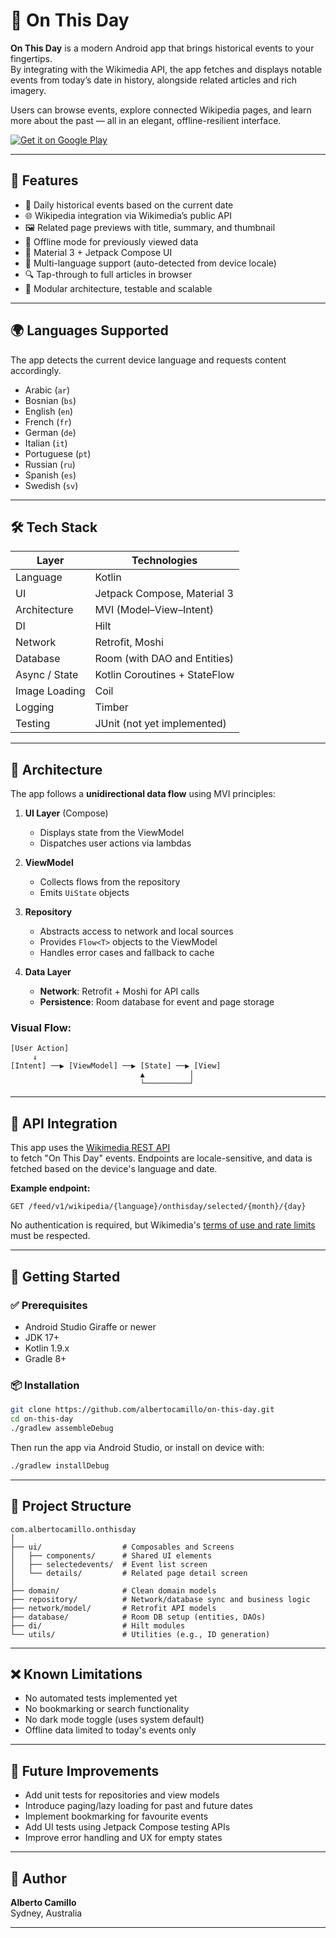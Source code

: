 # 📅 On This Day

**On This Day** is a modern Android app that brings historical events to your fingertips.  
By integrating with the Wikimedia API, the app fetches and displays notable events from today’s date
in history, alongside related articles and rich imagery.

Users can browse events, explore connected Wikipedia pages, and learn more about the past — all in
an elegant, offline-resilient interface.

[![Get it on Google Play](https://upload.wikimedia.org/wikipedia/commons/thumb/7/78/Google_Play_Store_badge_EN.svg/180px-Google_Play_Store_badge_EN.svg.png)](https://play.google.com/store/apps/details?id=com.albertocamillo.onthisday)

---

## 🧭 Features

- 📆 Daily historical events based on the current date
- 🌐 Wikipedia integration via Wikimedia’s public API
- 🖼️ Related page previews with title, summary, and thumbnail
- 📴 Offline mode for previously viewed data
- 🎨 Material 3 + Jetpack Compose UI
- 💬 Multi-language support (auto-detected from device locale)
- 🔍 Tap-through to full articles in browser
- 🧪 Modular architecture, testable and scalable

---

## 🌍 Languages Supported

The app detects the current device language and requests content accordingly.

- Arabic (`ar`)
- Bosnian (`bs`)
- English (`en`)
- French (`fr`)
- German (`de`)
- Italian (`it`)
- Portuguese (`pt`)
- Russian (`ru`)
- Spanish (`es`)
- Swedish (`sv`)

---

## 🛠 Tech Stack

| Layer         | Technologies                  |
|---------------|-------------------------------|
| Language      | Kotlin                        |
| UI            | Jetpack Compose, Material 3   |
| Architecture  | MVI (Model–View–Intent)       |
| DI            | Hilt                          |
| Network       | Retrofit, Moshi               |
| Database      | Room (with DAO and Entities)  |
| Async / State | Kotlin Coroutines + StateFlow |
| Image Loading | Coil                          |
| Logging       | Timber                        |
| Testing       | JUnit (not yet implemented)   |

---

## 🧱 Architecture

The app follows a **unidirectional data flow** using MVI principles:

1. **UI Layer** (Compose)
    - Displays state from the ViewModel
    - Dispatches user actions via lambdas

2. **ViewModel**
    - Collects flows from the repository
    - Emits `UiState` objects

3. **Repository**
    - Abstracts access to network and local sources
    - Provides `Flow<T>` objects to the ViewModel
    - Handles error cases and fallback to cache

4. **Data Layer**
    - **Network**: Retrofit + Moshi for API calls
    - **Persistence**: Room database for event and page storage

### Visual Flow:

```
[User Action]
     ↓
[Intent] ──▶ [ViewModel] ──▶ [State] ──▶ [View]
                             ▲          │
                             └──────────┘
```

---

## 🔌 API Integration

This app uses
the [Wikimedia REST API](https://api.wikimedia.org/wiki/API_reference/Feed/On_this_day)  
to fetch "On This Day" events. Endpoints are locale-sensitive, and data is fetched based on the
device's language and date.

**Example endpoint:**

```
GET /feed/v1/wikipedia/{language}/onthisday/selected/{month}/{day}
```

No authentication is required, but
Wikimedia's [terms of use and rate limits](https://www.mediawiki.org/wiki/API:Etiquette) must be
respected.

---

## 🚀 Getting Started

### ✅ Prerequisites

- Android Studio Giraffe or newer
- JDK 17+
- Kotlin 1.9.x
- Gradle 8+

### 📦 Installation

```bash
git clone https://github.com/albertocamillo/on-this-day.git
cd on-this-day
./gradlew assembleDebug
```

Then run the app via Android Studio, or install on device with:

```bash
./gradlew installDebug
```

---

## 📂 Project Structure

```
com.albertocamillo.onthisday
│
├── ui/                  # Composables and Screens
│   ├── components/      # Shared UI elements
│   ├── selectedevents/  # Event list screen
│   └── details/         # Related page detail screen
│
├── domain/              # Clean domain models
├── repository/          # Network/database sync and business logic
├── network/model/       # Retrofit API models
├── database/            # Room DB setup (entities, DAOs)
├── di/                  # Hilt modules
└── utils/               # Utilities (e.g., ID generation)
```

---

## ❌ Known Limitations

- No automated tests implemented yet
- No bookmarking or search functionality
- No dark mode toggle (uses system default)
- Offline data limited to today's events only

---

## 🧪 Future Improvements

- Add unit tests for repositories and view models
- Introduce paging/lazy loading for past and future dates
- Implement bookmarking for favourite events
- Add UI tests using Jetpack Compose testing APIs
- Improve error handling and UX for empty states

---

## 👤 Author

**Alberto Camillo**  
Sydney, Australia

---
